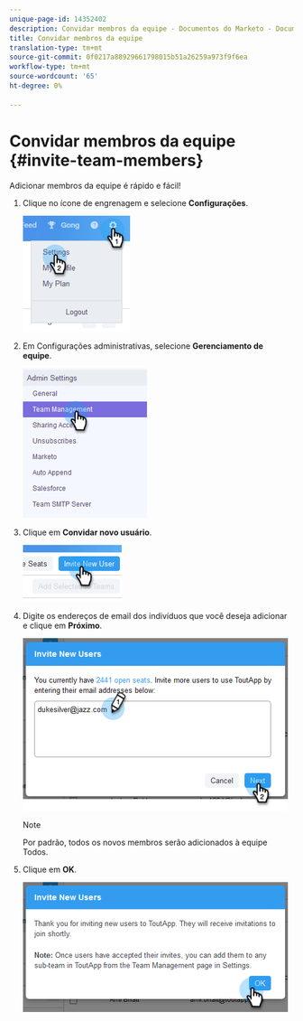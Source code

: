 ```yaml
---
unique-page-id: 14352402
description: Convidar membros da equipe - Documentos do Marketo - Documentação do produto
title: Convidar membros da equipe
translation-type: tm+mt
source-git-commit: 0f0217a88929661798015b51a26259a973f9f6ea
workflow-type: tm+mt
source-wordcount: '65'
ht-degree: 0%

---
```



# Convidar membros da equipe {#invite-team-members}

Adicionar membros da equipe é rápido e fácil!

1. Clique no ícone de engrenagem e selecione **Configurações**.

   ![](assets/one.png)

1. Em Configurações administrativas, selecione **Gerenciamento de equipe**.

   ![](assets/two.png)

1. Clique em **Convidar novo usuário**.

   ![](assets/three.png)

1. Digite os endereços de email dos indivíduos que você deseja adicionar e clique em **Próximo**.

   ![](assets/four.png)

   >[!NOTE]
   >
   >Por padrão, todos os novos membros serão adicionados à equipe Todos.

1. Clique em **OK**.

   ![](assets/five.png)
